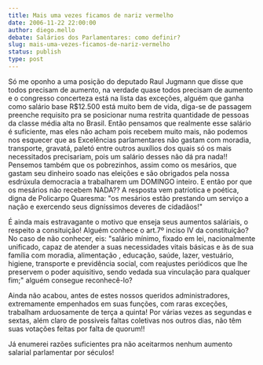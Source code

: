 ```yaml
---
title: Mais uma vezes ficamos de nariz vermelho
date: 2006-11-22 22:00:00
author: diego.mello
debate: Salários dos Parlamentares: como definir?
slug: mais-uma-vezes-ficamos-de-nariz-vermelho
status: publish 
type: post
---
```


Só me oponho a uma posição do deputado Raul Jugmann que disse que todos precisam de aumento, na verdade quase todos precisam de aumento e o congresso concerteza está na lista das exceções, alguém que ganha como salário base R$12.500 está muito bem de vida, diga-se de passagem preenche requisito pra se posicionar numa restrita quantidade de pessoas da classe média alta no Brasil. Então pensamos que realmente esse salário é suficiente, mas eles não acham pois recebem muito mais, não podemos nos esquecer que as Excelências parlamentares não gastam com moradia, transporte, gravatá, paletó entre outros auxílios dos quais só os mais necessitados precisariam, pois um salário desses não dá pra nada!! Pensemos também que os pobrezinhos, assim como os mesários, que gastam seu dinheiro soado nas eleições e são obrigados pela nossa esdrúxula democracia a trabalharem um DOMINGO inteiro. E então por que os mesários não recebem NADA?? A resposta vem patríotica e poética, digna de Policarpo Quaresma: "os mesários estão prestando um serviço a nação e exercendo seus digníssimos deveres de cidadãos!"  

 É ainda mais estravagante o motivo que enseja seus aumentos saláriais, o respeito a consituição! Alguém conhece o art.7º inciso IV da constituição? No caso de não conhecer, eis: "salário mínimo, fixado em lei, nacionalmente unificado, capaz de atender a suas necessidades vitais básicas e às de sua família com moradia, alimentação , educação, saúde, lazer, vestuário, higiene, transporte e previdência social, com reajustes periódicos que lhe preservem o poder aquisitivo, sendo vedada sua vinculação para qualquer fim;" alguém consegue reconhecê-lo?  

 Ainda não acabou, antes de estes nossos queridos administradores, extremamente empenhados em suas funções, com raras exceções, trabalham arduosamente de terça a quinta! Por várias vezes as segundas e sextas, além claro de possiveis faltas coletivas nos outros dias, não têm suas votações feitas por falta de quorum!!   

 Já enumerei razões suficientes pra não aceitarmos nenhum aumento salarial parlamentar por séculos!

